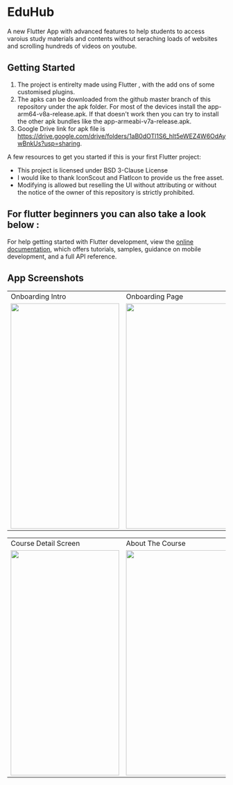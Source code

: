# EduHub

A new Flutter App with advanced features to help students to access varoius study materials and contents without seraching loads of websites and scrolling hundreds of videos on youtube. 

## Getting Started 
1) The project is entirelty made using Flutter , with the add ons of some customised plugins.
2) The apks can be downloaded from the github master branch of this repository under the apk folder. For most of the devices install the app-arm64-v8a-release.apk. If that doesn't work then you can try to install the other apk bundles like the app-armeabi-v7a-release.apk.
3) Google Drive link for apk file is https://drive.google.com/drive/folders/1aB0dOTl1S6_hlt5eWEZ4W6OdAywBnkUs?usp=sharing.

A few resources to get you started if this is your first Flutter project:

- This project is licensed under BSD 3-Clause License
- I would like to thank IconScout and FlatIcon to provide us the free asset.
- Modifying is allowed but reselling the UI without attributing or without the notice of the owner of this repository is strictly prohibited.

## For flutter beginners you can also take a look below :
For help getting started with Flutter development, view the
[online documentation](https://docs.flutter.dev/), which offers tutorials,
samples, guidance on mobile development, and a full API reference.

## App Screenshots
<table>
  <tr>
    <td>Onboarding Intro</td>
     <td>Onboarding Page</td>
     <td>HomePage</td>
  </tr>
  <tr>
    <td><img src="https://github.com/sagnik-sanyal/EduHub/blob/master/screenshots/IMG_20220717_060102.jpg" width="250" height="520" /></td>
    <td><img src="https://github.com/sagnik-sanyal/EduHub/blob/master/screenshots/IMG_20220717_060049.jpg" width="250" height="520" /></td>
    <td><img src="https://github.com/sagnik-sanyal/EduHub/blob/master/screenshots/IMG_20220717_055953.jpg" width="250" height="520"></td>
  </tr>
 </table>
 <table>
  <tr>
    <td>Course Detail Screen</td>
     <td>About The Course</td>
  </tr>
  <tr>
    <td><img src="https://github.com/sagnik-sanyal/EduHub/blob/master/screenshots/Screenshot_2022-07-17-06-01-34-63_927379c54f92bb6c6aa9c834b047ed03.jpg" width="250"       height="520" /></td>
    <td><img src="https://github.com/sagnik-sanyal/EduHub/blob/master/screenshots/IMG_20220717_055935.jpg" width="250" height="520" /></td>
  </tr>
 </table>


